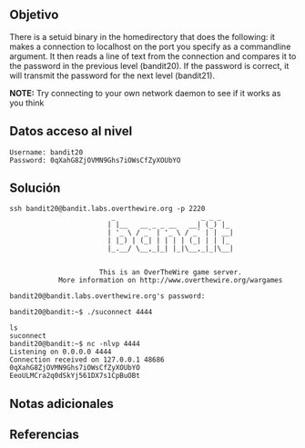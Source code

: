 ## Objetivo
There is a setuid binary in the homedirectory that does the following: it makes a connection to localhost on the port you specify as a commandline argument. It then reads a line of text from the connection and compares it to the password in the previous level (bandit20). If the password is correct, it will transmit the password for the next level (bandit21).

**NOTE:** Try connecting to your own network daemon to see if it works as you think
## Datos  acceso al nivel
```
Username: bandit20
Password: 0qXahG8ZjOVMN9Ghs7iOWsCfZyXOUbYO
```
## Solución
```
ssh bandit20@bandit.labs.overthewire.org -p 2220
                         _                     _ _ _   
                        | |__   __ _ _ __   __| (_) |_ 
                        | '_ \ / _` | '_ \ / _` | | __|
                        | |_) | (_| | | | | (_| | | |_ 
                        |_.__/ \__,_|_| |_|\__,_|_|\__|
                                                       

                      This is an OverTheWire game server. 
            More information on http://www.overthewire.org/wargames

bandit20@bandit.labs.overthewire.org's password:
```

```
bandit20@bandit:~$ ./suconnect 4444
```

```
ls
suconnect
bandit20@bandit:~$ nc -nlvp 4444
Listening on 0.0.0.0 4444
Connection received on 127.0.0.1 48686
0qXahG8ZjOVMN9Ghs7iOWsCfZyXOUbYO
EeoULMCra2q0dSkYj561DX7s1CpBuOBt
```
## Notas adicionales
## Referencias